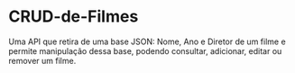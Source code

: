 # CRUD-de-Filmes
Uma API que retira de uma base JSON: Nome, Ano e Diretor de um filme e permite manipulação dessa base, podendo consultar, adicionar, editar ou remover um filme.
